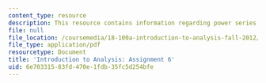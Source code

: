 ```yaml
---
content_type: resource
description: This resource contains information regarding power series.
file: null
file_location: /coursemedia/18-100a-introduction-to-analysis-fall-2012/6e70331583fd470e1fdb35fc5d254bfe_MIT18_100AF12_Assign_6.pdf
file_type: application/pdf
resourcetype: Document
title: 'Introduction to Analysis: Assignment 6'
uid: 6e703315-83fd-470e-1fdb-35fc5d254bfe
---
```

